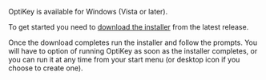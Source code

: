 OptiKey is available for Windows (Vista or later).

To get started you need to <a href="https://github.com/JuliusSweetland/OptiKey/releases/latest">download the installer</a> from the latest release.

Once the download completes run the installer and follow the prompts. You will have to option of running OptiKey as soon as the installer completes, or you can run it at any time from your start menu (or desktop icon if you choose to create one).
